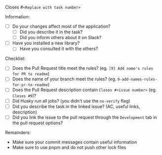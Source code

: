 Closes #`<Replace with task number>`

Information:

- [ ] Do your changes affect most of the application?
  - [ ] Did you describe it in the task?
  - [ ] Did you inform others about it on Slack?
- [ ] Have you installed a new library?
  - [ ] Have you consulted it with the others?

Checklist:

- [ ] Does the Pull Request title meet the rules? (eg. `[9] Add name's rules for PR to readme`)
- [ ] Does the name of your branch meet the rules? (eg. `9-add-names-rules-for-pr-to-readme`)
- [ ] Does the Pull Request description contain `Closes #<issue number>` (eg. `Closes #9`)?
- [ ] Did Husky run all jobs? (you didn't use the `no-verify` flag)
- [ ] Did you describe the task in the linked issue? (AC, useful links, description)
- [ ] Did you link the issue to the pull request through the `Development` tab in the pull request options?

Remainders:

- Make sure your commit messages contain useful information
- Make sure to use pnpm and do not push other lock files

